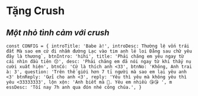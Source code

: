 #  Tặng Crush
## _Một nhỏ tình cảm với crush_ 

``
const CONFIG = {
    introTitle: 'Babe à!',
    introDesc: Thường lệ vốn trái đất
    Mà sao em cứ đi nhầm đường
    Lạc vào tim anh lẻ loi
    Đằng sau chữ yêu đây là thương`,
    btnIntro: 'hihi',
    title: 'Phải chăng em yêu ngay từ cái nhìn đầu tiên 😙',
    desc: 'Phải chăng em đã nói ngay từ khi thấy nụ cười xuất hiện',
    btnCó: 'Cứ là thích anh <33',
    btnNo: 'Không, Anh trai à: 3',
    question: 'Trên thế giới hơn 7 tỉ người mà sao em lại yêu anh <3'
    btnReply: 'Gửi cho anh <3',
    reply: 'Yêu thì yêu mà không yêu thì yêu <33333333',
    lộn xộn: 'Anh biết mà 🥰. Yêu em nhiều 😘😘 ',
    m essDesc: 'Tối nay 7h anh qua đón nhé công chúa.',
}
``
